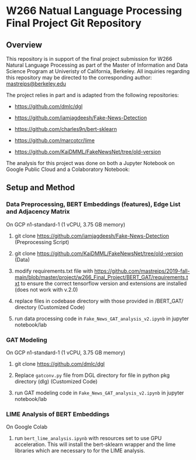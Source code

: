 # W266 Natual Language Processing Final Project Git Repository

## Overview

This repository is in support of the final project submission for W266 Natural Language Processing as part of the Master of Information and Data Science Program at Univeristy of California, Berkeley. 
All inquiries regarding this repository may be directed to the corresponding author: mastreips@berkeley.edu

The project relies in part and is adapted from the following repositories:

- https://github.com/dmlc/dgl

- https://github.com/iamjagdeesh/Fake-News-Detection

- https://github.com/charles9n/bert-sklearn

- https://github.com/marcotcr/lime

- https://github.com/KaiDMML/FakeNewsNet/tree/old-version

The analysis for this project was done on both a Jupyter Notebook on Google Public Cloud and a Colaboratory Notebook:

## Setup and Method

### Data Preprocessing, BERT Embeddings (features), Edge List and Adjacency Matrix

On GCP n1-standard-1 (1 vCPU, 3.75 GB memory)

1) git clone https://github.com/iamjagdeesh/Fake-News-Detection (Preprocessing Script)

2) git clone https://github.com/KaiDMML/FakeNewsNet/tree/old-version (Data)

3) modify requirements.txt file with https://github.com/mastreips/2019-fall-main/blob/master/project/w266_Final_Project/BERT_GAT/requirements.txt to ensure the correct tensorflow version and extensions are installed (does not work with v.2.0)

4) replace files in codebase directory with those provided in /BERT_GAT/ directory (Customized Code)

5) run data processing code in `Fake_News_GAT_analysis_v2.ipynb` in jupyter notebook/lab 

### GAT Modeling

On GCP n1-standard-1 (1 vCPU, 3.75 GB memory)

1) git clone https://github.com/dmlc/dgl

2) Replace `gatconv.py` file from DGL directory for file in python pkg directory (dlg) (Customized Code)

3) run GAT modeling code in `Fake_News_GAT_analysis_v2.ipynb` in jupyter notebook/lab

### LIME Analysis of BERT Embeddings

On Google Colab 

1) run `bert_lime_analysis.ipynb` with resources set to use GPU acceleration.  This will install the bert-sklearn wrapper and the lime libraries which are necessary to for the LIME analysis. 




